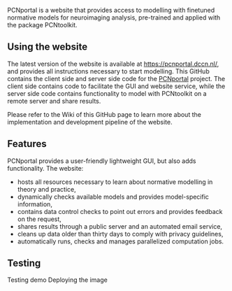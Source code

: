 PCNportal is a website that provides access to modelling with finetuned normative models for neuroimaging analysis, pre-trained and applied with the package PCNtoolkit.

## Using the website
The latest version of the website is available at https://pcnportal.dccn.nl/, and provides all instructions necessary to start modelling.
This GitHub contains the client side and server side code for the [PCNportal](https://pcnportal.dccn.nl/) project. The client side contains code to facilitate the GUI and website service, while the server side code contains functionality to model with PCNtoolkit on a remote server and share results.

Please refer to the Wiki of this GitHub page to learn more about the implementation and development pipeline of the website.

## Features

PCNportal provides a user-friendly lightweight GUI, but also adds functionality. The website:
- hosts all resources necessary to learn about normative modelling in theory and practice,
- dynamically checks available models and provides model-specific information,
- contains data control checks to point out errors and provides feedback on the request,
- shares results through a public server and an automated email service,
- cleans up data older than thirty days to comply with privacy guidelines,
- automatically runs, checks and manages parallelized computation jobs.

## Testing
Testing demo
Deploying the image




